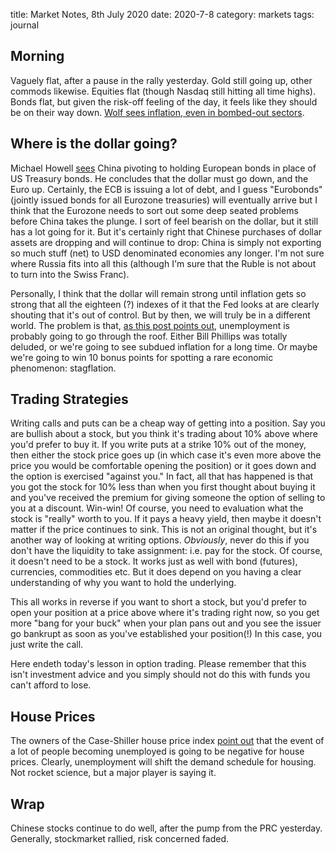 title: Market Notes, 8th July 2020
date: 2020-7-8
category: markets
tags: journal

## Morning

Vaguely flat, after a pause in the rally yesterday.
Gold still going up, other commods likewise.
Equities flat (though Nasdaq still hitting all time highs).
Bonds flat, but given the risk-off feeling of the day, it feels like they should be on their way down.
[Wolf sees inflation, even in bombed-out sectors](https://wolfstreet.com/2020/07/06/seems-counter-intuitive-in-this-crisis-inflation-heats-up-for-services-companies-and-theyre-able-to-pass-it-on-via-higher-prices/).

## Where is the dollar going?

Michael Howell [sees](https://www.ft.com/content/8e7379c5-9324-4d31-9fcb-fd1e7bc621b0) China pivoting to holding European bonds in place of US Treasury bonds. He concludes that the dollar must go down, and the Euro up. 
Certainly, the ECB is issuing a lot of debt, and I guess "Eurobonds" (jointly issued bonds for all Eurozone treasuries) will eventually arrive but I think that the Eurozone needs to sort out some deep seated problems before China takes the plunge.
I sort of feel bearish on the dollar, but it still has a lot going for it.
But it's certainly right that Chinese purchases of dollar assets are dropping and will continue to drop: China is simply not exporting so much stuff (net) to USD denominated economies any longer.
I'm not sure where Russia fits into all this (although I'm sure that the Ruble is not about to turn into the Swiss Franc).

Personally, I think that the dollar will remain strong until inflation gets so strong that all the eighteen (?) indexes of it that the Fed looks at are clearly shouting that it's out of control.
But by then, we will truly be in a different world. The problem is that, [as this post points out](https://seekingalpha.com/article/4357129-real-unemployment-situation), unemployment is probably going to go through the roof. 
Either Bill Phillips was totally deluded, or we're going to see subdued inflation for a long time. 
Or maybe we're going to win 10 bonus points for spotting a rare economic phenomenon: stagflation.


## Trading Strategies

Writing calls and puts can be a cheap way of getting into a position. 
Say you are bullish about a stock, but you think it's trading about 10% above where you'd prefer to buy it.
If you write puts at a strike 10% out of the money, then either the stock price goes up (in which case it's even more above the price you would be comfortable opening the position) or it goes down and the option is exercised "against you." In fact, all that has happened is that you got the stock for 10% less than when you first thought about buying it and you've received the premium for giving someone the option of selling to you at a discount. Win-win! Of course, you need to evaluation what the stock is "really" worth to you. If it pays a heavy yield, then maybe it doesn't matter if the price continues to sink. This is not an original thought, but it's another way of looking at writing options.
*Obviously*, never do this if you don't have the liquidity to take assignment: i.e. pay for the stock. 
Of course, it doesn't need to be a stock. It works just as well with bond (futures), currencies, commodities etc. But it does depend on you having a clear understanding of why you want to hold the underlying. 

This all works in reverse if you want to short a stock, but you'd prefer to open your position at a price above where it's trading right now, so you get more "bang for your buck" when your plan pans out and you see the issuer go bankrupt as soon as you've established your position(!)
In this case, you just write the call.

Here endeth today's lesson in option trading. Please remember that this isn't investment advice and you simply should not do this with funds you can't afford to lose.

## House Prices

The owners of the Case-Shiller house price index [point out](https://wolfstreet.com/2020/07/07/us-house-prices-to-drop-6-6-by-may-2021-first-annual-decline-since-jan-2012-corelogic-owner-of-the-case-shiller-index/) that the event of a lot of people becoming unemployed is going to be negative for house prices.
Clearly, unemployment will shift the demand schedule for housing.
Not rocket science, but a major player is saying it.

## Wrap

Chinese stocks continue to do well, after the pump from the PRC yesterday.
Generally, stockmarket rallied, risk concerned faded.

